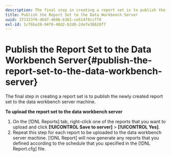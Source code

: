 ```yaml
---
description: The final step in creating a report set is to publish the newly created report set to the data workbench server machine.
title: Publish the Report Set to the Data Workbench Server
uuid: 373323f8-d6d7-4696-b361-ce514f0ccff0
exl-id: 1cf6ba28-94f0-48d2-b2d0-2de7e38620f7
---
```

# Publish the Report Set to the Data Workbench Server{#publish-the-report-set-to-the-data-workbench-server}

The final step in creating a report set is to publish the newly created report set to the data workbench server machine.

 **To upload the report set to the data workbench server** 

1. On the [!DNL Reports] tab, right-click one of the reports that you want to upload and click **[!UICONTROL Save to server]** > **[!UICONTROL Yes]**.
1. Repeat this step for each report to be uploaded to the data workbench server machine.
[!DNL Report] will now generate any reports that you defined according to the schedule that you specified in the [!DNL Report.cfg] file.

